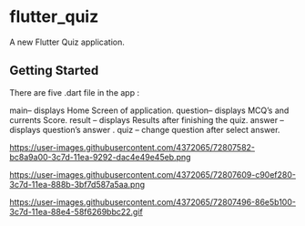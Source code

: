 # flutter_quiz

A new Flutter Quiz application.

## Getting Started

There are five .dart file in the app :

main– displays Home Screen of application.
question– displays MCQ’s and currents Score.
result – displays Results after finishing the quiz.
answer – displays question’s answer .
quiz – change question after select answer.

https://user-images.githubusercontent.com/4372065/72807582-bc8a9a00-3c7d-11ea-9292-dac4e49e45eb.png

https://user-images.githubusercontent.com/4372065/72807609-c90ef280-3c7d-11ea-888b-3bf7d587a5aa.png

https://user-images.githubusercontent.com/4372065/72807496-86e5b100-3c7d-11ea-88e4-58f6269bbc22.gif
